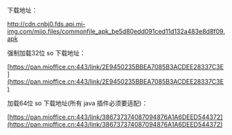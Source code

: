 下载地址：

[http://cdn.cnbj0.fds.api.mi-img.com/miio.files/commonfile_apk_be5d80edd091ced11d132a483e8d8f09.apk ](http://cdn.cnbj0.fds.api.mi-img.com/miio.files/commonfile_apk_be5d80edd091ced11d132a483e8d8f09.apk)





强制加载32位 so 下载地址：

[https://pan.mioffice.cn:443/link/2E9450235BBEA7085B3ACDEE28337C3E](https://pan.mioffice.cn:443/link/2E9450235BBEA7085B3ACDEE28337C3E)




加载64位 so 下载地址(所有 java 插件必须要适配)：

[https://pan.mioffice.cn:443/link/386737374087094876A1A6DEED544372](https://pan.mioffice.cn:443/link/386737374087094876A1A6DEED544372)

